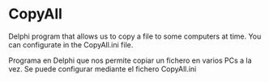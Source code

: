# CopyAll

Delphi program that allows us to copy a file to some computers at time.
You can configurate in the CopyAll.ini file.

Programa en Delphi que nos permite copiar un fichero en varios PCs a la vez.
Se puede configurar mediante el fichero CopyAll.ini

